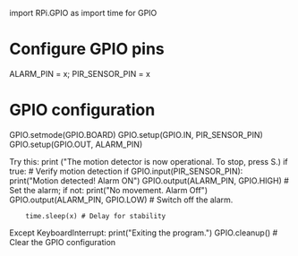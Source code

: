 import RPi.GPIO as import time for GPIO


# Configure GPIO pins
ALARM_PIN = x; PIR_SENSOR_PIN = x       

# GPIO configuration
GPIO.setmode(GPIO.BOARD)
GPIO.setup(GPIO.IN, PIR_SENSOR_PIN)
GPIO.setup(GPIO.OUT, ALARM_PIN)

Try this:
    print ("The motion detector is now operational. To stop, press S.)
    if true:
        # Verify motion detection if GPIO.input(PIR_SENSOR_PIN):
            print("Motion detected! Alarm ON") GPIO.output(ALARM_PIN, GPIO.HIGH)  # Set the alarm; if not:
            print("No movement. Alarm Off") GPIO.output(ALARM_PIN, GPIO.LOW)  # Switch off the alarm.
        
        time.sleep(x) # Delay for stability

Except KeyboardInterrupt: print("Exiting the program.")
    GPIO.cleanup() # Clear the GPIO configuration
